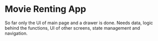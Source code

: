 # Movie Renting App

So far only the UI of main page and a drawer is done. Needs data, logic behind the functions, UI of other screens, state management and navigation.
